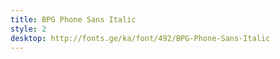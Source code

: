 ```yaml
---
title: BPG Phone Sans Italic
style: 2
desktop: http://fonts.ge/ka/font/492/BPG-Phone-Sans-Italic
---
```

